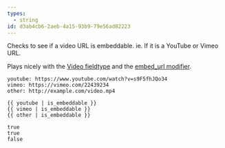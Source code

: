 ```yaml
---
types:
  - string
id: d3ab4cb6-2aeb-4a15-93b9-79e56ad82223
---
```

Checks to see if a video URL is embeddable. ie. If it is a YouTube or Vimeo URL.

Plays nicely with the [Video fieldtype](/fieldtypes/video) and the [embed_url modifier](/modifiers/embed_url).

``` .language-yaml
youtube: https://www.youtube.com/watch?v=s9F5fhJQo34
vimeo: https://vimeo.com/22439234
other: http://example.com/video.mp4
```

```
{{ youtube | is_embeddable }}
{{ vimeo | is_embeddable }}
{{ other | is_embeddable }}
```

``` .language-output
true
true
false
```
